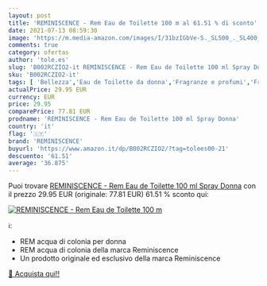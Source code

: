 ```yaml
---
layout: post
title: 'REMINISCENCE - Rem Eau de Toilette 100 m al 61.51 % di sconto'
date: 2021-07-13 08:59:30
image: 'https://m.media-amazon.com/images/I/31bzIGbVe-S._SL500_._SL400_.jpg'
comments: true
category: ofertas
author: 'tole.es'
slug: 'B002RCZIO2-it REMINISCENCE - Rem Eau de Toilette 100 ml Spray Donna'
sku: 'B002RCZIO2-it'
tags: [ 'Bellezza','Eau de Toilette da donna','Fragranze e profumi','Fragranze e profumi da donna','reminiscence', ]
actualPrice: 29.95 EUR
currency: EUR
price: 29.95
comparePrice: 77.81 EUR
prodname: 'REMINISCENCE - Rem Eau de Toilette 100 ml Spray Donna'
country: 'it'
flag: '🇮🇹'
brand: 'REMINISCENCE'
buyurl: 'https://www.amazon.it/dp/B002RCZIO2/?tag=tolees00-21'
descuento: '61.51'
average: '36.875'
---
```


Puoi trovare [REMINISCENCE - Rem Eau de Toilette 100 ml Spray Donna](https://www.amazon.it/dp/B002RCZIO2/?tag=tolees00-21) con il prezzo 29.95 EUR (originale: 77.81 EUR) 61.51 % sconto qui:

[![REMINISCENCE - Rem Eau de Toilette 100 m](https://m.media-amazon.com/images/I/31bzIGbVe-S._SL500_._SL400_.jpg)](https://www.amazon.it/dp/B002RCZIO2/?tag=tolees00-21)

ℹ️:

- REM acqua di colonia per donna
- REM acqua di colonia della marca Reminiscence
- Un prodotto originale ed esclusivo della marca Reminiscence

[🛒 Acquista qui!!](https://www.amazon.it/dp/B002RCZIO2/?tag=tolees00-21)

